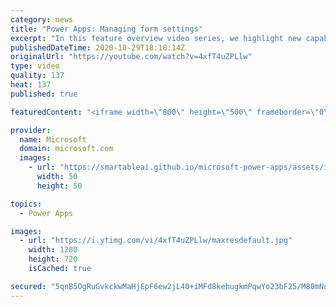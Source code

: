 ```yaml
---
category: news
title: "Power Apps: Managing form settings"
excerpt: "In this feature overview video series, we highlight new capabilities included in the latest update to Microsoft Power Apps.  Improvements to Microsoft Power Apps for managing form settings and events allow users to set various features on a form in the new modern designer.   Get the most out of Power"
publishedDateTime: 2020-10-29T18:18:14Z
originalUrl: "https://youtube.com/watch?v=4xfT4uZPLlw"
type: video
quality: 137
heat: 137
published: true

featuredContent: "<iframe width=\"800\" height=\"500\" frameborder=\"0\" src=\"https://www.youtube.com/embed/4xfT4uZPLlw\" allow=\"accelerometer; autoplay; encrypted-media; gyroscope; picture-in-picture\" allowfullscreen></iframe>"

provider:
  name: Microsoft
  domain: microsoft.com
  images:
    - url: "https://smartableai.github.io/microsoft-power-apps/assets/images/organizations/microsoft.com-50x50.jpg"
      width: 50
      height: 50

topics:
  - Power Apps

images:
  - url: "https://i.ytimg.com/vi/4xfT4uZPLlw/maxresdefault.jpg"
    width: 1280
    height: 720
    isCached: true

secured: "5qnB5OgRuGvkckwMaHjEpF6ew2jL40+iMFd8kehugkmPqwYo23bF25/M80mNoI1QIgOIH79BAo1xkdcL6pOaplTUnseEeSIRkLGAgziVodfvgiNJ0owj/tJ0eWj1IaskF+uYnWuXwPz/FhMP1CZuS7AGwYZzY/fqWXsXazsqraM2dtL3L8AkU8EEAJbGKCwlvGJ2+76oTiNPIUIDgURxR+yKXcQY53XsxP+14aV1BW+ALipKcJe32uvrMvZV5zGrrJkHrhgjxz6AZ3mcJwXnOHKi+ieYpn3OekAntIMHnfy+rkXRJ0KOUot3OTFlRavzJuvajyeuRci/EVujtSWSlRMa4qWR9yQT4/U9T8alGowY/gyOBeiJD115Pdkk0HEfIBfvs8JQcIivQcF+pjakjO0gkL0B6kWIRO1aMExmFvo=;9HKE08UKVmtQkKVntxNuzQ=="
---
```


